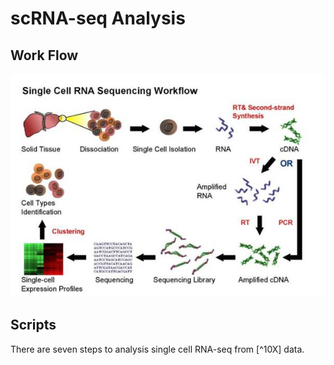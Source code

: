 # scRNA-seq Analysis

## Work Flow
![workflow](https://github.com/jlchen5/scRNA-seq/blob/main/1520310989-1147-QU6Bazlv0zKXhKFVniasIUZ15KQw.jpg)

## Scripts
There are seven steps to analysis single cell RNA-seq from [^10X] data.
